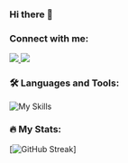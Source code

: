 ### Hi there 👋

### Connect with me:

  <a href="https://www.instagram.com/aleks_at93/">
    <img src="https://skillicons.dev/icons?i=instagram" />
  </a>
  
  <a href="https://www.linkedin.com/in/aleksandar-atanasov-32880a1b2/">
    <img src="https://skillicons.dev/icons?i=linkedin" />
  </a>


### :hammer_and_wrench: Languages and Tools:

![My Skills](https://skillicons.dev/icons?i=js,html,css,nodejs,react,redux,firebase,git,vscode)

### :fire: My Stats:

[![GitHub Streak](http://github-readme-streak-stats.herokuapp.com?user=aleks930819&theme=dark&background=000000)]


<!--
**aleks930819/aleks930819** is a ✨ _special_ ✨ repository because its `README.md` (this file) appears on your GitHub profile.

Here are some ideas to get you started:

- 🔭 I’m currently working on ...
- 🌱 I’m currently learning ...
- 👯 I’m looking to collaborate on ...
- 🤔 I’m looking for help with ...
- 💬 Ask me about ...
- 📫 How to reach me: ...
- 😄 Pronouns: ...
- ⚡ Fun fact: ...
-->
